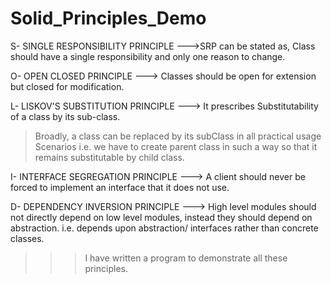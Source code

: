 # Solid_Principles_Demo

S- SINGLE RESPONSIBILITY PRINCIPLE
--->SRP can be stated as, Class should have a single responsibility and only one reason to change.

O- OPEN CLOSED PRINCIPLE
---> Classes should be open for extension but closed for modification.

L- LISKOV'S SUBSTITUTION PRINCIPLE
---> It prescribes Substitutability of a class by its sub-class.
>Broadly, a class can be replaced by its subClass in all practical usage Scenarios i.e.
we have to create parent class in such a way so that it remains substitutable by child class.

I- INTERFACE SEGREGATION PRINCIPLE
---> A  client should never be forced to implement an interface that it does not use.

D- DEPENDENCY INVERSION PRINCIPLE
---> High level modules should not directly depend on low level modules, instead they should depend on abstraction. i.e. depends upon  abstraction/ interfaces rather than concrete classes.


>>> I have written a program to demonstrate all these principles.
